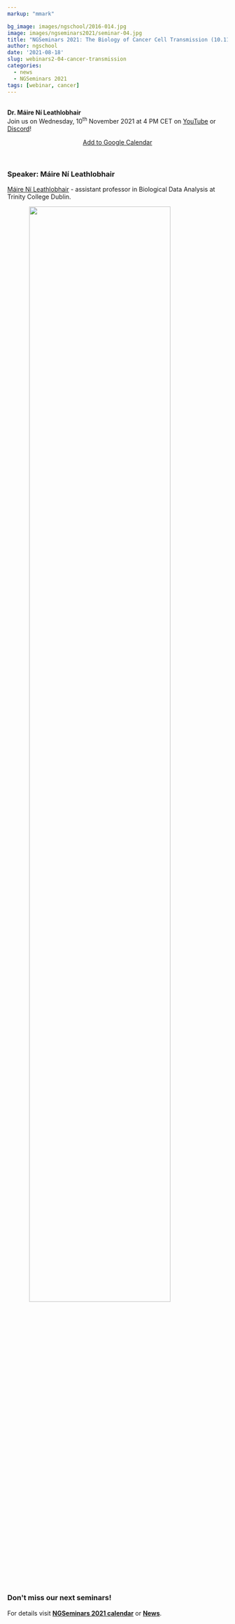 ```yaml
---
markup: "mmark"

bg_image: images/ngschool/2016-014.jpg
image: images/ngseminars2021/seminar-04.jpg
title: "NGSeminars 2021: The Biology of Cancer Cell Transmission (10.11.2021)"
author: ngschool
date: '2021-08-18'
slug: webinars2-04-cancer-transmission
categories:
  - news
  - NGSeminars 2021
tags: [webinar, cancer]
---
```


<br>
<b>Dr. Máire Ní Leathlobhair</b>
<br>
Join us on Wednesday, 10<sup>th</sup> November 2021 at 4 PM CET on <a href="https://www.youtube.com/NGSchoolEU" target="_blank">YouTube</a> or <a href="https://discord.gg/MhNeqwR" target="_blank">Discord</a>!</b>

<p style="text-align: center;"><a href="https://www.google.com/calendar/render?action=TEMPLATE&text=NGSeminar%3A+The+Biology+of+Cancer+Cell+Transmission&dates=20211110T140000Z%2F20211110T160000Z" target="_blank" class="btn btn-primary">Add to Google Calendar <i class="far fa-calendar-plus"></i></a></p>

<br>

### Speaker: Máire Ní Leathlobhair

<a href="/people/maire-ni-leathlobhair/" target="blank">Máire Ní Leathlobhair</a> - assistant professor in Biological Data Analysis at Trinity College Dublin.


<img src="/images/people/maire-ni-leathlobhair.jpg" style="width: 80%; display: block; margin-left: auto; margin-right: auto; ">

<br>

### Don't miss our next seminars!
For details visit **[NGSeminars 2021 calendar](/ngseminars2021)** or **[News](/post)**.
